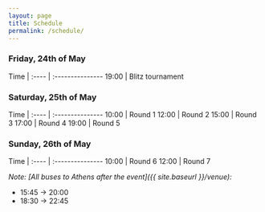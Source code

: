 ```yaml
---
layout: page
title: Schedule
permalink: /schedule/
---
```


<style>
table th:first-of-type {
    width: 10%;
}
</style>

### Friday, 24th of May

Time  |
:---- | :---------------
19:00 | Blitz tournament

### Saturday, 25th of May

Time  |
:---- | :---------------
10:00 | Round 1
12:00 | Round 2
15:00 | Round 3
17:00 | Round 4
19:00 | Round 5

### Sunday, 26th of May

Time  |
:---- | :---------------
10:00 | Round 6
12:00 | Round 7

_Note: [All buses to Athens after the event]({{ site.baseurl }}/venue):_
- 15:45 -> 20:00
- 18:30 -> 22:45